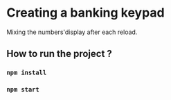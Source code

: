 # Creating a banking keypad

Mixing the numbers'display after each reload.

## How to run the project ?

### `npm install`

### `npm start`

